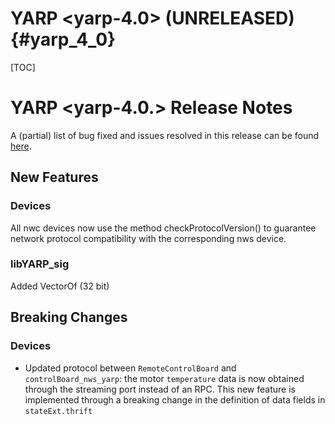 YARP <yarp-4.0> (UNRELEASED)                                         {#yarp_4_0}
============================

[TOC]

YARP <yarp-4.0.> Release Notes
=============================


A (partial) list of bug fixed and issues resolved in this release can be found
[here](https://github.com/robotology/yarp/issues?q=label%3A%22Fixed+in%3A+YARP+yarp-3.12%22).

New Features
----------------

### Devices

All nwc devices now use the method checkProtocolVersion() to guarantee network protocol 
compatibility with the corresponding nws device.

### libYARP_sig

Added VectorOf<float> (32 bit)

Breaking Changes
----------------

### Devices

* Updated protocol between `RemoteControlBoard` and `controlBoard_nws_yarp`: the motor `temperature` data is
  now obtained through the streaming port instead of an RPC. 
  This new feature is implemented through a breaking change in the definition of data fields in `stateExt.thrift`
